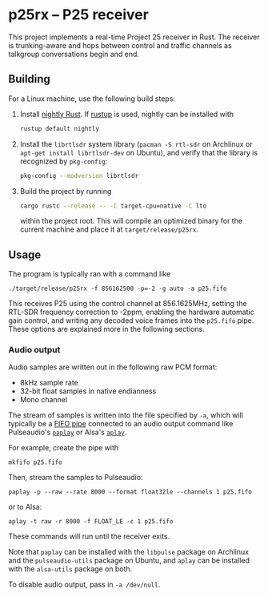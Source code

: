# p25rx – P25 receiver

This project implements a real-time Project 25 receiver in Rust. The receiver is
trunking-aware and hops between control and traffic channels as talkgroup conversations
begin and end.

## Building

For a Linux machine, use the following build steps:

1. Install [nightly Rust](https://www.rust-lang.org/). If [rustup](https://rustup.rs/) is
   used, nightly can be installed with

   ```sh
   rustup default nightly
   ```

2. Install the `librtlsdr` system library (`pacman -S rtl-sdr` on Archlinux or `apt-get
   install librtlsdr-dev` on Ubuntu), and verify that the library is recognized by
   `pkg-config`:

   ```sh
   pkg-config --modversion librtlsdr
   ```

3. Build the project by running

   ```sh
   cargo rustc --release -- -C target-cpu=native -C lto
   ```

   within the project root. This will compile an optimized binary for the current machine
   and place it at `target/release/p25rx`.

## Usage

The program is typically ran with a command like
```
./target/release/p25rx -f 856162500 -p=-2 -g auto -a p25.fifo
```
This receives P25 using the control channel at 856.1625MHz, setting the RTL-SDR frequency
correction to -2ppm, enabling the hardware automatic gain control, and writing any
decoded voice frames into the `p25.fifo` pipe. These options are explained more in the
following sections.

### Audio output

Audio samples are written out in the following raw PCM format:

 - 8kHz sample rate
 - 32-bit float samples in native endianness
 - Mono channel

The stream of samples is written into the file specified by `-a`, which will typically be
a [FIFO pipe](https://en.wikipedia.org/wiki/Named_pipe) connected to an audio output
command like Pulseaudio's
[`paplay`](http://manpages.ubuntu.com/manpages/zesty/man1/paplay.1.html) or Alsa's
[`aplay`](http://manpages.ubuntu.com/manpages/zesty/man1/aplay.1.html).

For example, create the pipe with
```
mkfifo p25.fifo
```
Then, stream the samples to Pulseaudio:
```
paplay -p --raw --rate 8000 --format float32le --channels 1 p25.fifo
```
or to Alsa:
```
aplay -t raw -r 8000 -f FLOAT_LE -c 1 p25.fifo
```
These commands will run until the receiver exits.

Note that `paplay` can be installed with the `libpulse` package on Archlinux and the
`pulseaudio-utils` package on Ubuntu, and `aplay` can be installed with the `alsa-utils`
package on both.

To disable audio output, pass in `-a /dev/null`.
